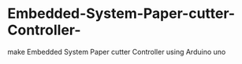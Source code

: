 # Embedded-System-Paper-cutter-Controller-
make Embedded System Paper cutter Controller using Arduino uno 
